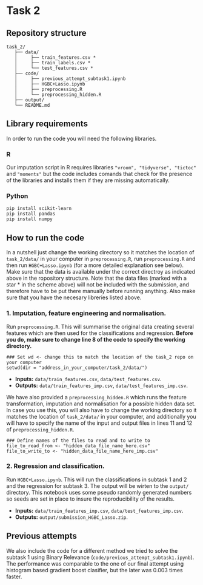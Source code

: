 # Task 2
## Repository structure
```
task_2/
   ├── data/
   │     ├── train_features.csv *
   │     ├── train_labels.csv * 
   │     └── test_features.csv *
   ├── code/
   │     ├── previous_attempt_subtask1.ipynb
   │     ├── HGBC+Lasso.ipynb
   │     ├── preprocessing.R
   │     └── preprocessing_hidden.R
   ├── output/
   └── README.md
```
## Library requirements
In order to run the code you will need the following libraries. 

### R
Our imputation script in R requires libraries `"vroom", "tidyverse", "tictoc"` and `"moments"` but the code includes comands that check for the presence of the libraries and installs them if they are missing automatically. 

### Python
```
pip install scikit-learn
pip install pandas
pip install numpy
```

## How to run the code 
In a nutshell just change the working directory so it matches the location of `task_2/data/` in your computer in `preprocessing.R`, run `preprocessing.R` and then run `HGBC+Lasso.ipynb` (for a more detailed explanation see below). Make sure that the data is available under the correct directroy as indicated above in the ropository structure. Note that the data files (marked with a star * in the scheme above) will not be included with the submission, and therefore have to be put there manually before running anything. Also make sure that you have the necesary libreries listed above. 

### 1. Imputation, feature engineering and normalisation. 

Run `preprocessing.R`. This will summarise the original data creating several features which are then used for the classifications and regression. **Before you do, make sure to change line 8 of the code to specify the working directory.**

```
### Set wd <- change this to match the location of the task_2 repo on your computer
setwd(dir = "address_in_your_computer/task_2/data/")
```

* **Inputs:** `data/train_features.csv`, `data/test_features.csv`. 
* **Outputs:** `data/train_features_imp.csv`, `data/test_features_imp.csv`. 

We have also provided a `preprocessing_hidden.R` which runs the feature transformation, imputation and normalisation for a possible hidden data set. In case you use this, you will also have to change the working directory so it matches the location of `task_2/data/` in your computer, and additionally you will have to specify the name of the input and output files in lines 11 and 12 of `preprocessing_hidden.R`.

```
### Define names of the files to read and to write to
file_to_read_from <- "hidden_data_file_name_here.csv"
file_to_write_to <- "hidden_data_file_name_here_imp.csv"
```

### 2. Regression and classification. 

Run `HGBC+Lasso.ipynb`. This will run the classifications in subtask 1 and 2 and the regression for subtask 3. The output will be wirten to the `output/` directory. This notebook uses some pseudo randomly generated numbers so seeds are set in place to insure the reproducibility of the results. 

* **Inputs:** `data/train_features_imp.csv`, `data/test_features_imp.csv`. 
* **Outputs:** `output/submission_HGBC_Lasso.zip`. 

## Previous attempts
We also include the code for a different method we tried to solve the subtask 1 using Binary Relevance (`code/previous_attempt_subtask1.ipynb`). The performance was comparable to the one of our final attempt using histogram based gradient boost clasifier, but the later was 0.003 times faster. 

